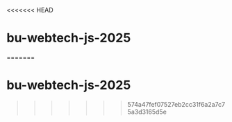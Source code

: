 <<<<<<< HEAD
# bu-webtech-js-2025
=======
# bu-webtech-js-2025
>>>>>>> 574a47fef07527eb2cc31f6a2a7c75a3d3165d5e
